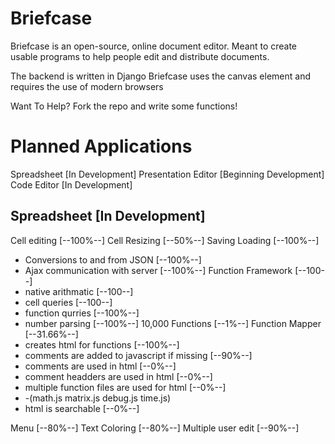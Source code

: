 Briefcase
=========

Briefcase is an open-source, online document editor. Meant to create usable programs to help people edit and distribute documents.

The backend is written in Django
Briefcase uses the canvas element and requires the use of modern browsers

Want To Help? Fork the repo and write some functions!


Planned Applications
====================
Spreadsheet [In Development]
Presentation Editor [Beginning Development]
Code Editor [In Development]


Spreadsheet [In Development]
-------------------------------------
  Cell editing [--100%--]
  Cell Resizing [--50%--]
  Saving Loading [--100%--]
   - Conversions to and from JSON [--100%--]
   - Ajax communication with server [--100%--]
  Function Framework [--100--]
   - native arithmatic [--100--]
   - cell queries [--100--]
   - function qurries [--100%--]
   - number parsing [--100%--]
  10,000 Functions [--1%--]
  Function Mapper [--31.66%--]
   - creates html for functions [--100%--]
   - comments are added to javascript if missing [--90%--]
   - comments are used in html [--0%--]
   - comment headders are used in html [--0%--]
   - multiple function files are used for html [--0%--]
   - -(math.js matrix.js debug.js time.js)
   - html is searchable [--0%--]

  Menu [--80%--]
  Text Coloring [--80%--]
  Multiple user edit [--90%--]
